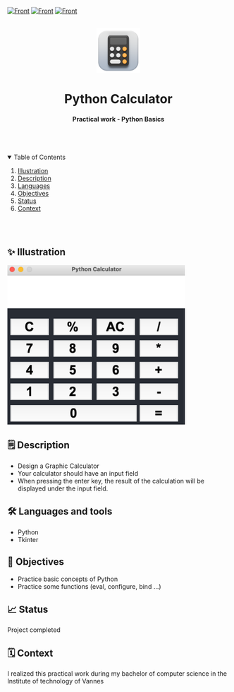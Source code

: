 [![Front](https://img.shields.io/badge/Formation-LicencePro-FFCF1D?style=flat)](https://)
[![Front](https://img.shields.io/badge/Context-TP-73EDAE?style=flat)](https://)
[![Front](https://img.shields.io/badge/Language-Python-3D94BF?style=flat)](https://)



<br/>
<div align="center">
    <img src="ios-calculator.png" alt="Logo" width="20%">
    <br/>
    <h1 align="center">Python Calculator</h1>
</div>
  <h4 align="center">
    Practical work - Python Basics
  </h4>
<br/>


<br/>
<br/>

<!-- TABLE OF CONTENTS -->
<details open="open">
  <summary>Table of Contents</summary>

  <ol>
    <li><a href="#illustration">Illustration</a></li>
    <li><a href="#description">Description</a></li>
    <li><a href="#languages">Languages</a></li>
    <li><a href="#objectives">Objectives</a></li>
    <li><a href="#status">Status</a></li>
    <li><a href="#context">Context</a></li>
  </ol>
</details>

<br>
<br>



## ✨ Illustration <a id="illustration"></a>
<img src="screenshot.png" alt="screenshot" width="80%">



## 🗒 Description <a id="description"></a>
- Design a Graphic Calculator
- Your calculator should have an input field
- When pressing the enter key, the result of the calculation will be displayed 
  under the input field.


## 🛠 Languages and tools<a id="languages"></a>
- Python
- Tkinter


## 🎯 Objectives <a id="objectives"></a>
- Practice basic concepts of Python
- Practice some functions (eval, configure, bind ...)



## 📈 Status <a id="status"></a>

Project completed


## 🗓 Context <a id="context"> </a>

I realized this practical work during my bachelor of computer science in the Institute of technology of Vannes